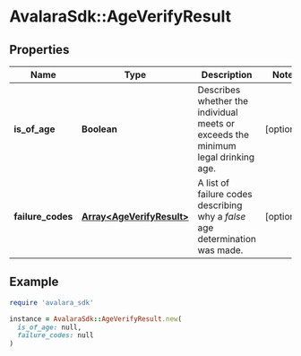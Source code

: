 # AvalaraSdk::AgeVerifyResult

## Properties

| Name | Type | Description | Notes |
| ---- | ---- | ----------- | ----- |
| **is_of_age** | **Boolean** | Describes whether the individual meets or exceeds the minimum legal drinking age. | [optional] |
| **failure_codes** | [**Array&lt;AgeVerifyResult&gt;**](AgeVerifyResult.md) | A list of failure codes describing why a *false* age determination was made. | [optional] |

## Example

```ruby
require 'avalara_sdk'

instance = AvalaraSdk::AgeVerifyResult.new(
  is_of_age: null,
  failure_codes: null
)
```

